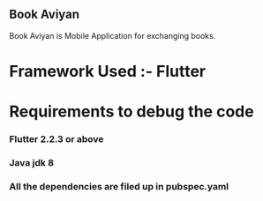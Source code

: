 ## Book Aviyan

Book Aviyan is Mobile Application for exchanging books.

# Framework Used :- Flutter

# Requirements to debug the code

### Flutter 2.2.3 or above
### Java jdk 8
### All the dependencies are filed up in pubspec.yaml
